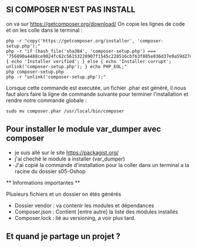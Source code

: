 ## SI COMPOSER N'EST PAS INSTALL

on va sur https://getcomposer.org/download/
On copie les lignes de code et on les colle dans le terminal : 

```
php -r "copy('https://getcomposer.org/installer', 'composer-setup.php');"
php -r "if (hash_file('sha384', 'composer-setup.php') === '756890a4488ce9024fc62c56153228907f1545c228516cbf63f885e036d37e9a59d27d63f46af1d4d07ee0f76181c7d3') { echo 'Installer verified'; } else { echo 'Installer corrupt'; unlink('composer-setup.php'); } echo PHP_EOL;"
php composer-setup.php
php -r "unlink('composer-setup.php');"
```


Lorsque cette commande est executée, un fichier .phar est généré, il nous faut alors faire la ligne de commande suivante pour terminer l'installation et rendre notre commande globale :

```
sudo mv composer.phar /usr/local/bin/composer
```

## Pour installer le module var_dumper avec composer


- je suis allé sur le site https://packagist.org/
- j'ai cheché le module a installer (var_dumper)
- J'ai copié la commande d'installation pour la coller dans un terminal a la racine du dossier s05-Oshop
  
** Informations importantes **

Plusieurs fichiers et un dossier on étés générés

- Dossier vendor : va contenir les modules et dépendances
- Composer.json : Contient [entre autre] la liste des modules installés
- Composer.lock : lié au versioning, a voir plus tard.

## Et quand je partage un projet ?



